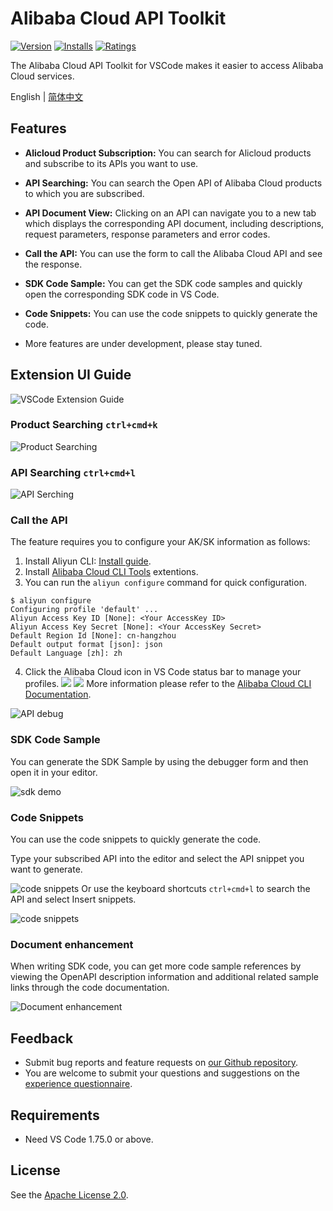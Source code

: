 # Alibaba Cloud API Toolkit

[![Version](https://img.shields.io/visual-studio-marketplace/v/alibabacloud-openapi.vscode-alicloud-api)](https://marketplace.visualstudio.com/items?itemName=alibabacloud-openapi.vscode-alicloud-api)
[![Installs](https://img.shields.io/visual-studio-marketplace/i/alibabacloud-openapi.vscode-alicloud-api)](https://marketplace.visualstudio.com/items?itemName=alibabacloud-openapi.vscode-alicloud-api)
[![Ratings](https://img.shields.io/visual-studio-marketplace/r/alibabacloud-openapi.vscode-alicloud-api)](https://marketplace.visualstudio.com/items?itemName=alibabacloud-openapi.vscode-alicloud-api)

The Alibaba Cloud API Toolkit for VSCode makes it easier to access Alibaba Cloud services.

English | [简体中文](./README.zh_CN.md)

## Features

- **Alicloud Product Subscription:** You can search for Alicloud products and subscribe to its APIs you want to use.

- **API Searching:** You can search the Open API of Alibaba Cloud products to which you are subscribed.

- **API Document View:** Clicking on an API can navigate you to a new tab which displays the corresponding API document,
  including descriptions, request parameters, response parameters and error codes.

- **Call the API:** You can use the form to call the Alibaba Cloud API and see the response.
- **SDK Code Sample:** You can get the SDK code samples and quickly open the corresponding SDK code in VS Code.

- **Code Snippets:** You can use the code snippets to quickly generate the code.

- More features are under development, please stay tuned.

## Extension UI Guide

![VSCode Extension Guide](https://img.alicdn.com/imgextra/i2/O1CN01t993u81InC3xh7RVU_!!6000000000937-0-tps-2328-1646.jpg)

### Product Searching `ctrl+cmd+k`

![Product Searching](https://img.alicdn.com/imgextra/i1/O1CN01bcJ5DM1RpmnlOjDHK_!!6000000002161-0-tps-1202-798.jpg)

### API Searching `ctrl+cmd+l`

![API Serching](https://img.alicdn.com/imgextra/i4/O1CN01KCrc1a1vooTmC9a1h_!!6000000006220-0-tps-1986-542.jpg)

### Call the API

The feature requires you to configure your AK/SK information as follows:

1. Install Aliyun CLI: [Install guide](https://www.alibabacloud.com/help/en/cli/installation-guide).
2. Install [Alibaba Cloud CLI Tools](https://marketplace.visualstudio.com/items?itemName=alibabacloud-openapi.aliyuncli) extentions.
3. You can run the `aliyun configure` command for quick configuration.

```
$ aliyun configure
Configuring profile 'default' ...
Aliyun Access Key ID [None]: <Your AccessKey ID>
Aliyun Access Key Secret [None]: <Your AccessKey Secret>
Default Region Id [None]: cn-hangzhou
Default output format [json]: json
Default Language [zh]: zh
```

4. Click the Alibaba Cloud icon in VS Code status bar to manage your profiles.
   ![](https://img.alicdn.com/imgextra/i1/O1CN0144NU9N1L4G1cq89Uf_!!6000000001245-0-tps-248-46.jpg)
   ![](https://img.alicdn.com/imgextra/i2/O1CN01btLUkc1ldEHJQ0w4S_!!6000000004841-0-tps-1206-190.jpg)
   More information please refer to the [Alibaba Cloud CLI Documentation](https://github.com/aliyun/aliyun-cli?tab=readme-ov-file#configure).

![API debug](https://img.alicdn.com/imgextra/i3/O1CN01yfMcHl1i6lNdjzmzs_!!6000000004364-2-tps-2688-1820.png)

### SDK Code Sample

You can generate the SDK Sample by using the debugger form and then open it in your editor.

![sdk demo](https://img.alicdn.com/imgextra/i1/O1CN01C0vQDB29gTtW5erj4_!!6000000008097-0-tps-2638-1778.jpg)

### Code Snippets

You can use the code snippets to quickly generate the code.

Type your subscribed API into the editor and select the API snippet you want to generate.

![code snippets](https://img.alicdn.com/imgextra/i3/O1CN01iKQA6u1KWMiVttyH0_!!6000000001171-1-tps-915-442.gif)
Or use the keyboard shortcuts `ctrl+cmd+l` to search the API and select Insert snippets.

![code snippets](https://img.alicdn.com/imgextra/i3/O1CN01dmGwmX1ZyVHozyKx4_!!6000000003263-1-tps-842-468.gif)

### Document enhancement

When writing SDK code, you can get more code sample references by viewing the OpenAPI description information and additional related sample links through the code documentation.

![Document enhancement](https://img.alicdn.com/imgextra/i3/O1CN01Yj1PrE1qwzTj3cFn8_!!6000000005561-0-tps-1562-518.jpg)

## Feedback

- Submit bug reports and feature requests on [our Github repository](https://github.com/aliyun/alibabacloud-api-vscode-toolkit/issues).
- You are welcome to submit your questions and suggestions on the [experience questionnaire](https://g.alicdn.com/aes/tracker-survey-preview/0.0.13/survey.html?pid=fePxMy&id=3486).

## Requirements

- Need VS Code 1.75.0 or above.

## License

See the [Apache License 2.0](./LICENSE).

